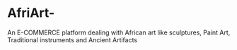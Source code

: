 # AfriArt-
An E-COMMERCE platform dealing with African art like sculptures, Paint Art, Traditional instruments and Ancient Artifacts
